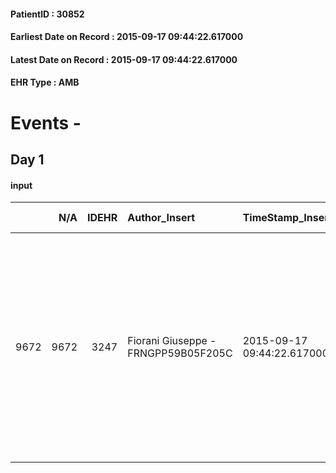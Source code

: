 
#### PatientID : 30852
#### Earliest Date on Record : 2015-09-17 09:44:22.617000
#### Latest Date on Record : 2015-09-17 09:44:22.617000
#### EHR Type : AMB

# Events - 

## Day 1

#### input
|      |    N/A |   IDEHR | Author_Insert                       | TimeStamp_Insert           | EHRType   |   PatientID |   IDDigitalSignDocument | persone_vicine   |   Unnamed: 0_x.1 |   IDANAMNESI_SOCIALE | Patient   | FamigliaAltro   | Paziente_T   | FamigliaAltro_T   |   Non_Rilevabile_x.1 | Note_Non_Rilevabile_x.1   | opt_Problemi   | Note_I                                                                                                                                                                                                                                     | ds_note_timori                                                                                                                                                                                                               | opt_paziente_a   | opt_famiglia_a   | opt_adeguatezza   | opt_paziente_solo   | opt_presente_assente   | Presenza_minori   | Caregiver_principale   | opt_capacita     | ds_familiari_coinv   | opt_necessario   | opt_presente   | opt_risorse_ec   | opt_paziente_psi   | opt_Ins_vol   | opt_paziente_ad   | opt_caregiver_ad   | opt_esenzione   | opt_inv_civile   |   invalidita_perc | Needs     | Domestic partnership   | Fragility   | opt_disponibilita_f   | opt_indennita_acc   | opt_legge   | opt_famiglia_psi   | opt_disponibilit_paz   |
|-----:|-------:|--------:|:------------------------------------|:---------------------------|:----------|------------:|------------------------:|:-----------------|-----------------:|---------------------:|:----------|:----------------|:-------------|:------------------|---------------------:|:--------------------------|:---------------|:-------------------------------------------------------------------------------------------------------------------------------------------------------------------------------------------------------------------------------------------|:-----------------------------------------------------------------------------------------------------------------------------------------------------------------------------------------------------------------------------|:-----------------|:-----------------|:------------------|:--------------------|:-----------------------|:------------------|:-----------------------|:-----------------|:---------------------|:-----------------|:---------------|:-----------------|:-------------------|:--------------|:------------------|:-------------------|:----------------|:-----------------|------------------:|:----------|:-----------------------|:------------|:----------------------|:--------------------|:------------|:-------------------|:-----------------------|
| 9672 |   9672 |    3247 | Fiorani Giuseppe - FRNGPP59B05F205C | 2015-09-17 09:44:22.617000 | AMB       |       30852 |                  138054 | N/A              |             1433 |                  987 | No#0      | Si#1            | No#0         | Si#1              |                    0 | NR                        | No#0           | Pz con assenza di cognizione di malattia,per decadimento cognitivo.I figli sono informati della patologia oncologica recentemente riscontrata,pur in assenza di una visione di terminalit√† a breve ,seppure con accettazione della stessa | Dal colloquio con il figlio Ermes non sono emersi specifici timori;nella parte finale del colloquio stesso ha chiesto informazioni su un livello di comunicazione possibile con la mamma,rispetto alla diagnosi recentissima | Indefinite#2     | Congruenti#1     | Si#1              | No#0                | Presente#1             | No#0              | la figlia Enza         | Incrementabile#1 | Il figlio Ermes      | No#0             | No#0           | Adeguate#1       | No#0               | No#0          | Totale#2          | Totale#2           | Si#1            | Si#1             |               100 | Clinici#0 | Figli#2                | nessuna#0   | No#0                  | Si#1                | No#0        | No#0               | No#0                   |


